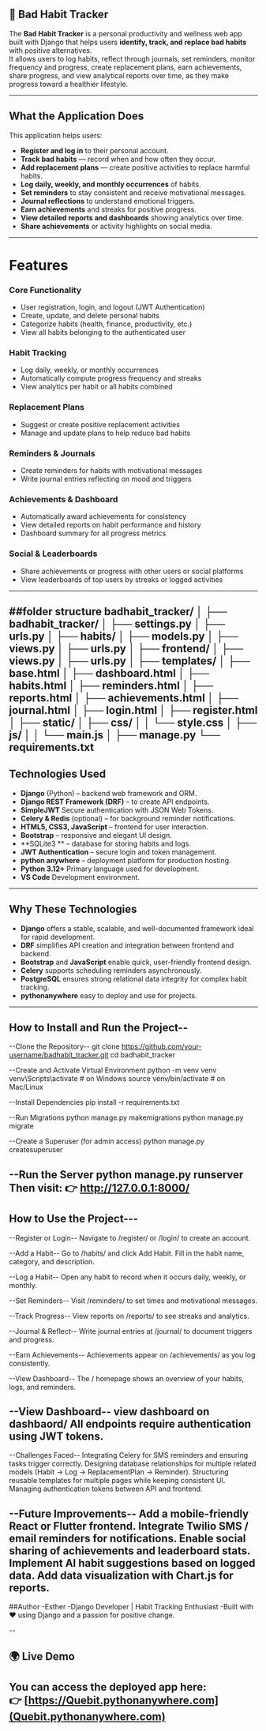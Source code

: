 
🧠 Bad Habit Tracker
---

The **Bad Habit Tracker** is a personal productivity and wellness web app built with Django 
that helps users **identify, track, and replace bad habits** with positive alternatives.  
It allows users to log habits, reflect through journals, set reminders, monitor frequency and 
progress, create replacement plans, earn achievements, share progress, and view analytical reports 
over time, as they make progress toward a healthier lifestyle.

---

## What the Application Does
This application helps users:
-  **Register and log in** to their personal account.  
-  **Track bad habits** — record when and how often they occur.  
-  **Add replacement plans** — create positive activities to replace harmful habits.  
-  **Log daily, weekly, and monthly occurrences** of habits.  
-  **Set reminders** to stay consistent and receive motivational messages.  
-  **Journal reflections** to understand emotional triggers.  
-  **Earn achievements** and streaks for positive progress.  
-  **View detailed reports and dashboards** showing analytics over time.  
-  **Share achievements** or activity highlights on social media.

---

# Features

### Core Functionality
- User registration, login, and logout (JWT Authentication)
- Create, update, and delete personal habits
- Categorize habits (health, finance, productivity, etc.)
- View all habits belonging to the authenticated user

### Habit Tracking
- Log daily, weekly, or monthly occurrences
- Automatically compute progress frequency and streaks
- View analytics per habit or all habits combined

### Replacement Plans
- Suggest or create positive replacement activities
- Manage and update plans to help reduce bad habits

### Reminders & Journals
- Create reminders for habits with motivational messages
- Write journal entries reflecting on mood and triggers

### Achievements & Dashboard
- Automatically award achievements for consistency
- View detailed reports on habit performance and history
- Dashboard summary for all progress metrics

### Social & Leaderboards
- Share achievements or progress with other users or social platforms
- View leaderboards of top users by streaks or logged activities

---
##folder structure
badhabit_tracker/
│
├── badhabit_tracker/
│   ├── settings.py
│   ├── urls.py
│
├── habits/
│   ├── models.py
│   ├── views.py
│   ├── urls.py
│
├── frontend/
│   ├── views.py
│   ├── urls.py
│
├── templates/
│   ├── base.html
│   ├── dashboard.html
│   ├── habits.html
│   ├── reminders.html
│   ├── reports.html
│   ├── achievements.html
│   ├── journal.html
│   ├── login.html
│   ├── register.html
│
├── static/
│   ├── css/
│   │   └── style.css
│   ├── js/
│   │   └── main.js
│
├── manage.py
└── requirements.txt
---

## Technologies Used
- **Django** (Python) – backend web framework and ORM.  
- **Django REST Framework (DRF)** – to create API endpoints.
- **SimpleJWT** Secure authentication with JSON Web Tokens. 
- **Celery & Redis** (optional) – for background reminder notifications.  
- **HTML5, CSS3, JavaScript** – frontend for user interaction.  
- **Bootstrap** – responsive and elegant UI design.  
- **SQLite3 ** – database for storing habits and logs.  
- **JWT Authentication** – secure login and token management.  
- **python anywhere** – deployment platform for production hosting.
- **Python 3.12+** Primary language used for development.
- **VS Code** Development environment.
---

## Why These Technologies
- **Django** offers a stable, scalable, and well-documented framework ideal for rapid development.
- **DRF** simplifies API creation and integration between frontend and backend.
- **Bootstrap** and **JavaScript** enable quick, user-friendly frontend design.
- **Celery** supports scheduling reminders asynchronously.
- **PostgreSQL** ensures strong relational data integrity for complex habit tracking.
- **pythonanywhere** easy to deploy and use for projects.

---

## How to Install and Run the Project--
--Clone the Repository--
git clone https://github.com/your-username/badhabit_tracker.git
cd badhabit_tracker

--Create and Activate Virtual Environment 
python -m venv venv
venv\Scripts\activate      # on Windows
source venv/bin/activate   # on Mac/Linux

--Install Dependencies
pip install -r requirements.txt

--Run Migrations
python manage.py makemigrations
python manage.py migrate

--Create a Superuser (for admin access)
python manage.py createsuperuser

--Run the Server
python manage.py runserver
Then visit:
👉 http://127.0.0.1:8000/
---

## How to Use the Project---
--Register or Login--
Navigate to /register/ or /login/ to create an account.

--Add a Habit--
Go to /habits/ and click Add Habit.
Fill in the habit name, category, and description.

--Log a Habit--
Open any habit to record when it occurs daily, weekly, or monthly.

--Set Reminders--
Visit /reminders/ to set times and motivational messages.

--Track Progress--
View reports on /reports/ to see streaks and analytics.

--Journal & Reflect--
Write journal entries at /journal/ to document triggers and progress.

--Earn Achievements--
Achievements appear on /achievements/ as you log consistently.

--View Dashboard--
The / homepage shows an overview of your habits, logs, and reminders.

--View Dashboard--
view dashboard on dashbaord/ 
All endpoints require authentication using JWT tokens.
---

--Challenges Faced--
Integrating Celery for SMS reminders and ensuring tasks trigger correctly.
Designing database relationships for multiple related models (Habit → Log → ReplacementPlan → Reminder).
Structuring reusable templates for multiple pages while keeping consistent UI.
Managing authentication tokens between API and frontend.

--Future Improvements--
Add a mobile-friendly React or Flutter frontend.
Integrate Twilio SMS / email reminders for notifications.
Enable social sharing of achievements and leaderboard stats.
Implement AI habit suggestions based on logged data.
Add data visualization with Chart.js for reports.
---
##Author
-Esther
-Django Developer | Habit Tracking Enthusiast
-Built with ❤️ using Django and a passion for positive change.

--
## 🌍 Live Demo
You can access the deployed app here:  
👉 [https://Quebit.pythonanywhere.com](Quebit.pythonanywhere.com)
--
